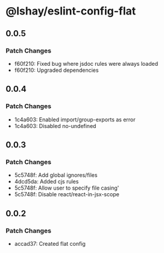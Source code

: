 # @lshay/eslint-config-flat

## 0.0.5

### Patch Changes

- f60f210: Fixed bug where jsdoc rules were always loaded
- f60f210: Upgraded dependencies

## 0.0.4

### Patch Changes

- 1c4a603: Enabled import/group-exports as error
- 1c4a603: Disabled no-undefined

## 0.0.3

### Patch Changes

- 5c5748f: Add global ignores/files
- 4dcd5da: Added cjs rules
- 5c5748f: Allow user to specify file casing'
- 5c5748f: Disable react/react-in-jsx-scope

## 0.0.2

### Patch Changes

- accad37: Created flat config
